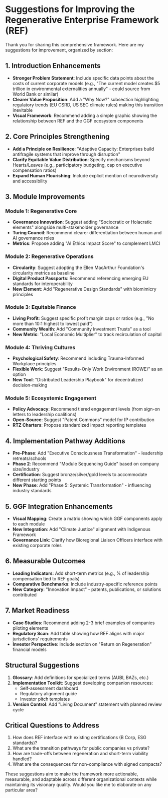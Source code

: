 # Suggestions for Improving the Regenerative Enterprise Framework (REF)

Thank you for sharing this comprehensive framework. Here are my suggestions for improvement, organized by section:

## 1. Introduction Enhancements
- **Stronger Problem Statement**: Include specific data points about the costs of current corporate models (e.g., "The current model creates $5 trillion in environmental externalities annually" - could source from World Bank or similar)
- **Clearer Value Proposition**: Add a "Why Now?" subsection highlighting regulatory trends (EU CSRD, US SEC climate rules) making this transition inevitable
- **Visual Framework**: Recommend adding a simple graphic showing the relationship between REF and the GGF ecosystem components

## 2. Core Principles Strengthening
- **Add a Principle on Resilience**: "Adaptive Capacity: Enterprises build antifragile systems that improve through disruption"
- **Clarify Equitable Value Distribution**: Specify mechanisms beyond Hearts/Leaves (e.g., participatory budgeting, cap on executive compensation ratios)
- **Expand Human Flourishing**: Include explicit mention of neurodiversity and accessibility

## 3. Module Improvements

### Module 1: Regenerative Core
- **Governance Innovation**: Suggest adding "Sociocratic or Holacratic elements" alongside multi-stakeholder governance
- **Turing Council**: Recommend clearer differentiation between human and AI governance roles
- **Metrics**: Propose adding "AI Ethics Impact Score" to complement LMCI

### Module 2: Regenerative Operations
- **Circularity**: Suggest adopting the Ellen MacArthur Foundation's circularity metrics as baseline
- **Digital Product Passports**: Recommend referencing emerging EU standards for interoperability
- **New Element**: Add "Regenerative Design Standards" with biomimicry principles

### Module 3: Equitable Finance
- **Living Profit**: Suggest specific profit margin caps or ratios (e.g., "No more than 10:1 highest to lowest paid")
- **Community Wealth**: Add "Community Investment Trusts" as a tool
- **New Metric**: "Local Economic Multiplier" to track recirculation of capital

### Module 4: Thriving Cultures
- **Psychological Safety**: Recommend including Trauma-Informed Workplace principles
- **Flexible Work**: Suggest "Results-Only Work Environment (ROWE)" as an option
- **New Tool**: "Distributed Leadership Playbook" for decentralized decision-making

### Module 5: Ecosystemic Engagement
- **Policy Advocacy**: Recommend tiered engagement levels (from sign-on letters to leadership coalitions)
- **Open-Source**: Suggest "Patent Commons" model for IP contribution
- **RTZ Charters**: Propose standardized impact reporting templates

## 4. Implementation Pathway Additions
- **Pre-Phase**: Add "Executive Consciousness Transformation" - leadership retreats/schools
- **Phase 2**: Recommend "Module Sequencing Guide" based on company size/industry
- **Certification**: Suggest bronze/silver/gold levels to accommodate different starting points
- **New Phase**: Add "Phase 5: Systemic Transformation" - influencing industry standards

## 5. GGF Integration Enhancements
- **Visual Mapping**: Create a matrix showing which GGF components apply to each module
- **New Integration**: Add "Climate Justice" alignment with Indigenous Framework
- **Governance Link**: Clarify how Bioregional Liaison Officers interface with existing corporate roles

## 6. Measurable Outcomes
- **Leading Indicators**: Add short-term metrics (e.g., % of leadership compensation tied to REF goals)
- **Comparative Benchmarks**: Include industry-specific reference points
- **New Category**: "Innovation Impact" - patents, publications, or solutions contributed

## 7. Market Readiness
- **Case Studies**: Recommend adding 2-3 brief examples of companies piloting elements
- **Regulatory Scan**: Add table showing how REF aligns with major jurisdictions' requirements
- **Investor Perspective**: Include section on "Return on Regeneration" financial models

## Structural Suggestions
1. **Glossary**: Add definitions for specialized terms (AUBI, BAZs, etc.)
2. **Implementation Toolkit**: Suggest developing companion resources:
   - Self-assessment dashboard
   - Regulatory alignment guide
   - Investor pitch templates
3. **Version Control**: Add "Living Document" statement with planned review cycle

## Critical Questions to Address
1. How does REF interface with existing certifications (B Corp, ESG standards)?
2. What are the transition pathways for public companies vs private?
3. How are trade-offs between regeneration and short-term viability handled?
4. What are the consequences for non-compliance with signed compacts?

These suggestions aim to make the framework more actionable, measurable, and adaptable across different organizational contexts while maintaining its visionary quality. Would you like me to elaborate on any particular area?
